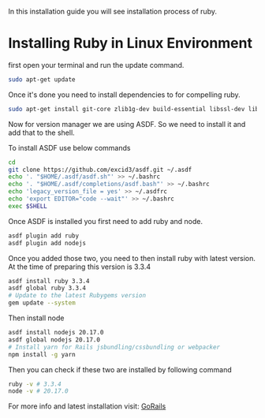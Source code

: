 In this installation guide you will see installation process of ruby.

# Installing Ruby in Linux Environment
first open your terminal and run the update command.
```bash
sudo apt-get update
```
Once it's done you need to install dependencies to for compelling ruby.
```bash
sudo apt-get install git-core zlib1g-dev build-essential libssl-dev libreadline-dev libyaml-dev libsqlite3-dev sqlite3 libxml2-dev libxslt1-dev libcurl4-openssl-dev software-properties-common libffi-dev
```

Now for version manager we are using ASDF. So we need to install it and add that to the shell.

To install ASDF use below commands

```bash
cd
git clone https://github.com/excid3/asdf.git ~/.asdf
echo '. "$HOME/.asdf/asdf.sh"' >> ~/.bashrc
echo '. "$HOME/.asdf/completions/asdf.bash"' >> ~/.bashrc
echo 'legacy_version_file = yes' >> ~/.asdfrc
echo 'export EDITOR="code --wait"' >> ~/.bashrc
exec $SHELL
```

Once ASDF is installed you first need to add ruby and node.

```bash
asdf plugin add ruby
asdf plugin add nodejs
```

Once you added those two, you need to then install ruby with latest version. At the time of preparing this version is 3.3.4

```bash
asdf install ruby 3.3.4
asdf global ruby 3.3.4
# Update to the latest Rubygems version
gem update --system
```

Then install node
```bash
asdf install nodejs 20.17.0
asdf global nodejs 20.17.0
# Install yarn for Rails jsbundling/cssbundling or webpacker
npm install -g yarn
```

Then you can check if these two are installed by following command

```bash
ruby -v # 3.3.4
node -v # 20.17.0
```

For more info and latest installation visit: [GoRails](https://gorails.com/setup/ubuntu/24.04)